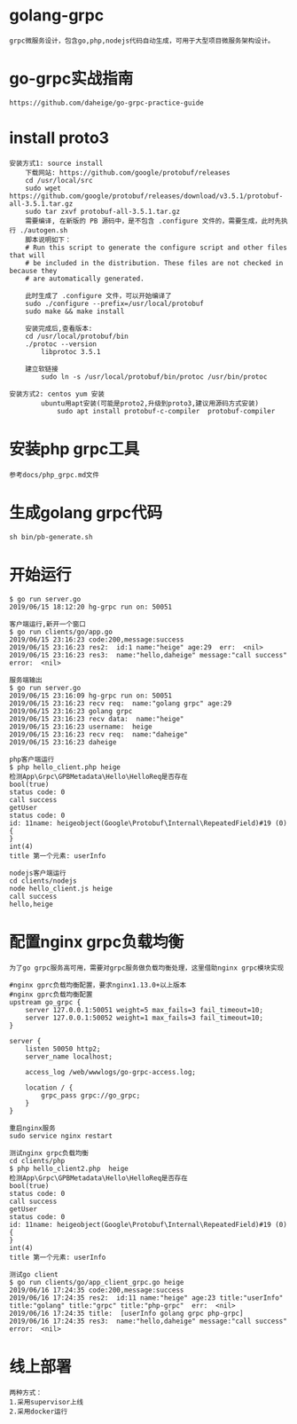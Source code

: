 # golang-grpc
    grpc微服务设计，包含go,php,nodejs代码自动生成，可用于大型项目微服务架构设计。

# go-grpc实战指南
    https://github.com/daheige/go-grpc-practice-guide

# install proto3
    安装方式1: source install
        下载网站: https://github.com/google/protobuf/releases 
        cd /usr/local/src
        sudo wget https://github.com/google/protobuf/releases/download/v3.5.1/protobuf-all-3.5.1.tar.gz
        sudo tar zxvf protobuf-all-3.5.1.tar.gz
        需要编译, 在新版的 PB 源码中，是不包含 .configure 文件的，需要生成，此时先执行 ./autogen.sh 
        脚本说明如下：
        # Run this script to generate the configure script and other files that will
        # be included in the distribution. These files are not checked in because they
        # are automatically generated.

        此时生成了 .configure 文件，可以开始编译了
        sudo ./configure --prefix=/usr/local/protobuf
        sudo make && make install

        安装完成后,查看版本:
        cd /usr/local/protobuf/bin
        ./protoc --version
            libprotoc 3.5.1
        
        建立软链接
            sudo ln -s /usr/local/protobuf/bin/protoc /usr/bin/protoc

    安装方式2: centos yum 安装
            ubuntu用apt安装(可能是proto2,升级到proto3,建议用源码方式安装)
                sudo apt install protobuf-c-compiler  protobuf-compiler
# 安装php grpc工具
    参考docs/php_grpc.md文件

# 生成golang grpc代码
    sh bin/pb-generate.sh
# 开始运行
    $ go run server.go 
    2019/06/15 18:12:20 hg-grpc run on: 50051
    
    客户端运行,新开一个窗口
    $ go run clients/go/app.go 
    2019/06/15 23:16:23 code:200,message:success
    2019/06/15 23:16:23 res2:  id:1 name:"heige" age:29  err:  <nil>
    2019/06/15 23:16:23 res3:  name:"hello,daheige" message:"call success"  error:  <nil>

    服务端输出
    $ go run server.go 
    2019/06/15 23:16:09 hg-grpc run on: 50051
    2019/06/15 23:16:23 recv req:  name:"golang grpc" age:29 
    2019/06/15 23:16:23 golang grpc
    2019/06/15 23:16:23 recv data:  name:"heige" 
    2019/06/15 23:16:23 username:  heige
    2019/06/15 23:16:23 recv req:  name:"daheige" 
    2019/06/15 23:16:23 daheige

    php客户端运行
    $ php hello_client.php heige
    检测App\Grpc\GPBMetadata\Hello\HelloReq是否存在
    bool(true)
    status code: 0
    call success
    getUser
    status code: 0
    id: 11name: heigeobject(Google\Protobuf\Internal\RepeatedField)#19 (0) {
    }
    int(4)
    title 第一个元素: userInfo

    nodejs客户端运行
    cd clients/nodejs
    node hello_client.js heige
    call success
    hello,heige

# 配置nginx grpc负载均衡
    为了go grpc服务高可用，需要对grpc服务做负载均衡处理，这里借助nginx grpc模块实现

    #nginx gprc负载均衡配置，要求nginx1.13.0+以上版本
    #nginx gprc负载均衡配置
    upstream go_grpc {
        server 127.0.0.1:50051 weight=5 max_fails=3 fail_timeout=10;
        server 127.0.0.1:50052 weight=1 max_fails=3 fail_timeout=10;
    }

    server {
        listen 50050 http2;
        server_name localhost;

        access_log /web/wwwlogs/go-grpc-access.log;

        location / {
            grpc_pass grpc://go_grpc;
        }
    }

    重启nginx服务
    sudo service nginx restart

    测试nginx grpc负载均衡
    cd clients/php
    $ php hello_client2.php  heige
    检测App\Grpc\GPBMetadata\Hello\HelloReq是否存在
    bool(true)
    status code: 0
    call success
    getUser
    status code: 0
    id: 11name: heigeobject(Google\Protobuf\Internal\RepeatedField)#19 (0) {
    }
    int(4)
    title 第一个元素: userInfo

    测试go client
    $ go run clients/go/app_client_grpc.go heige
    2019/06/16 17:24:35 code:200,message:success
    2019/06/16 17:24:35 res2:  id:11 name:"heige" age:23 title:"userInfo" title:"golang" title:"grpc" title:"php-grpc"  err:  <nil>
    2019/06/16 17:24:35 title:  [userInfo golang grpc php-grpc]
    2019/06/16 17:24:35 res3:  name:"hello,daheige" message:"call success"  error:  <nil>

 # 线上部署
    两种方式：
    1.采用supervisor上线
    2.采用docker运行
